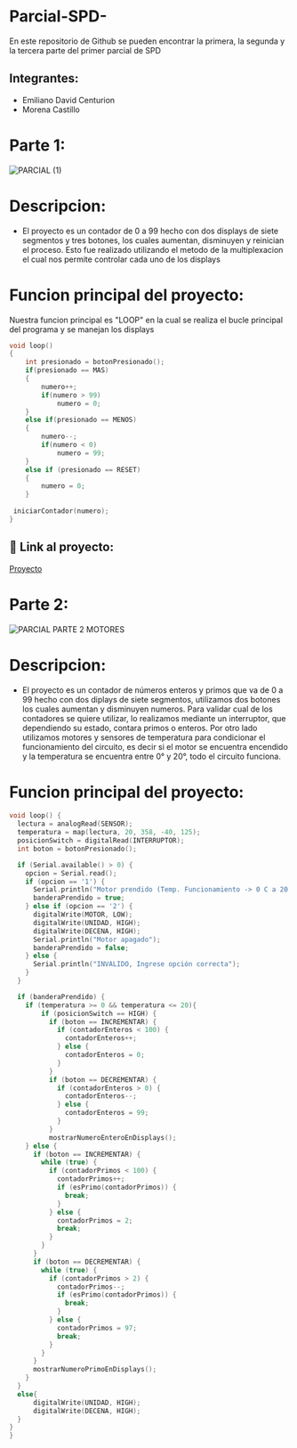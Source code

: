 # Parcial-SPD-
En este repositorio de Github se pueden encontrar la primera, la segunda y la tercera parte del primer parcial de SPD

## Integrantes: 
- Emiliano David Centurion
- Morena Castillo

# Parte 1: 

![PARCIAL (1)](https://github.com/Emuardo/Parcial-SPD-/assets/107709876/8dd4c809-1f01-46ee-9358-a1c972241b2a)


# Descripcion: 

- El proyecto es un contador de 0 a 99 hecho con dos displays de siete segmentos y tres botones, los cuales aumentan, disminuyen y reinician el proceso. Esto fue realizado utilizando el metodo de la multiplexacion el cual nos permite controlar cada uno de los displays

# Funcion principal del proyecto:

Nuestra funcion principal es "LOOP" en la cual se realiza el bucle principal del programa y se manejan los displays

~~~ C
void loop() 
{
    int presionado = botonPresionado();
    if(presionado == MAS) 
    {
        numero++;
        if(numero > 99)
            numero = 0;
    } 
    else if(presionado == MENOS) 
    {
        numero--;
        if(numero < 0)
            numero = 99;
    } 
    else if (presionado == RESET) 
    {
        numero = 0;
    }
  
 iniciarContador(numero);
}
~~~

## :robot: Link al proyecto:

 [Proyecto](https://www.tinkercad.com/things/211oPD8WYyH?sharecode=1s2QrgWYPXN5x4lo-f2UwmFbJqnRB6irPszFoTnPOPA)

# Parte 2:

 ![PARCIAL PARTE 2 MOTORES](https://github.com/Emuardo/Parcial-SPD-/assets/107709876/1fb6b24f-8fd8-475c-9315-2788177c8b54)

# Descripcion:

 - El proyecto es un contador de números enteros y primos que va de 0 a 99  hecho con dos diplays de siete segmentos, utilizamos dos botones los cuales aumentan y disminuyen numeros. Para validar cual de los contadores se quiere utilizar, lo realizamos mediante un interruptor, que dependiendo su estado, contara primos o enteros.
Por otro lado utilizamos motores y sensores de temperatura para condicionar el funcionamiento del circuito, es decir si el motor se encuentra encendido y la temperatura se encuentra entre 0° y 20°, todo el circuito funciona.

# Funcion principal del proyecto:

~~~ C
void loop() {
  lectura = analogRead(SENSOR);
  temperatura = map(lectura, 20, 358, -40, 125);
  posicionSwitch = digitalRead(INTERRUPTOR);
  int boton = botonPresionado();

  if (Serial.available() > 0) {
    opcion = Serial.read();
    if (opcion == '1') {
      Serial.println("Motor prendido (Temp. Funcionamiento -> 0 C a 20 C)");
      banderaPrendido = true;
    } else if (opcion == '2') {
      digitalWrite(MOTOR, LOW);
      digitalWrite(UNIDAD, HIGH);
      digitalWrite(DECENA, HIGH);
      Serial.println("Motor apagado");
      banderaPrendido = false;
    } else {
      Serial.println("INVALIDO, Ingrese opción correcta");
    }
  }

  if (banderaPrendido) {
    if (temperatura >= 0 && temperatura <= 20){
        if (posicionSwitch == HIGH) {
          if (boton == INCREMENTAR) {
            if (contadorEnteros < 100) {
              contadorEnteros++;
            } else {
              contadorEnteros = 0;
            }
          }
          if (boton == DECREMENTAR) {
            if (contadorEnteros > 0) {
              contadorEnteros--;
            } else {
              contadorEnteros = 99;
            }
          }
          mostrarNumeroEnteroEnDisplays();
    } else {
      if (boton == INCREMENTAR) {
        while (true) {
          if (contadorPrimos < 100) {
            contadorPrimos++;
            if (esPrimo(contadorPrimos)) {
              break;
            }
          } else {
            contadorPrimos = 2;
            break;
          }
        }
      }
      if (boton == DECREMENTAR) {
        while (true) {
          if (contadorPrimos > 2) {
            contadorPrimos--;
            if (esPrimo(contadorPrimos)) {
              break;
            }
          } else {
            contadorPrimos = 97;
            break;
          }
        }
      }
      mostrarNumeroPrimoEnDisplays();
    }
  }
  else{
      digitalWrite(UNIDAD, HIGH);
      digitalWrite(DECENA, HIGH);
  }
}
}
~~~ 
